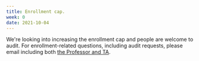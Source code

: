 ```yaml
---
title: Enrollment cap.
week: 0
date: 2021-10-04
---
```

We're looking into increasing the enrollment cap and people are welcome to audit.
For enrollment-related questions, including audit requests, please email including both [the Professor and TA](https://mlfoundations.github.io/au21/staff/).
